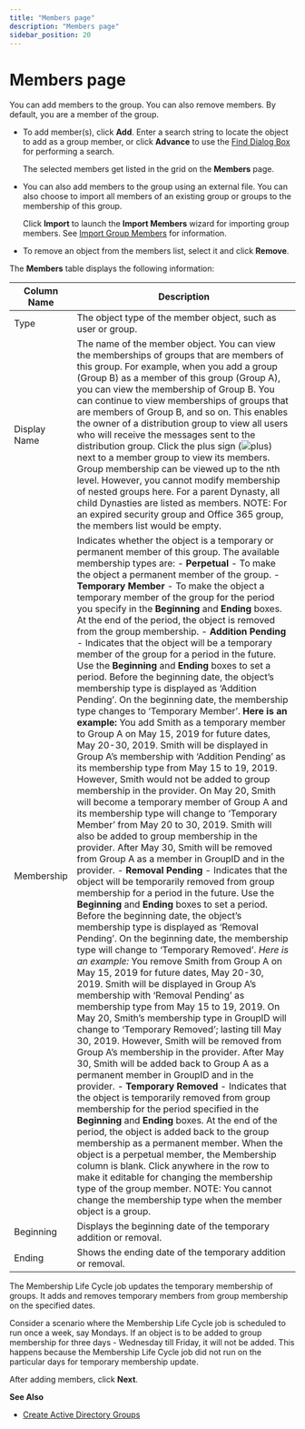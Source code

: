 ```yaml
---
title: "Members page"
description: "Members page"
sidebar_position: 20
---
```


# Members page

You can add members to the group. You can also remove members. By default, you are a member of the
group.

- To add member(s), click **Add**. Enter a search string to locate the object to add as a group
  member, or click **Advance** to use the
  [Find Dialog Box](/docs/directorymanager/11.0/portal/generalfeatures/find.md) for performing a
  search.

    The selected members get listed in the grid on the **Members** page.

- You can also add members to the group using an external file. You can also choose to import all
  members of an existing group or groups to the membership of this group.

    Click **Import** to launch the **Import Members** wizard for importing group members. See
    [Import Group Members](/docs/directorymanager/11.0/portal/group/properties/importmembers.md)
    for information.

- To remove an object from the members list, select it and click **Remove**.

The **Members** table displays the following information:

| Column Name  | Description                                                                                                                                                                                                                                                                                                                                                                                                                                                                                                                                                                                                                                                                                                                                                                                                                                                                                                                                                                                                                                                                                                                                                                                                                                                                                                                                                                                                                                                                                                                                                                                                                                                                                                                                                                                                                                                                                                                                                                                                                                                                                                                                                                                                                                                                                                                                                                                                                                                                                                                                                                                                                                                                                                                                                                                                                                      |
| ------------ | ------------------------------------------------------------------------------------------------------------------------------------------------------------------------------------------------------------------------------------------------------------------------------------------------------------------------------------------------------------------------------------------------------------------------------------------------------------------------------------------------------------------------------------------------------------------------------------------------------------------------------------------------------------------------------------------------------------------------------------------------------------------------------------------------------------------------------------------------------------------------------------------------------------------------------------------------------------------------------------------------------------------------------------------------------------------------------------------------------------------------------------------------------------------------------------------------------------------------------------------------------------------------------------------------------------------------------------------------------------------------------------------------------------------------------------------------------------------------------------------------------------------------------------------------------------------------------------------------------------------------------------------------------------------------------------------------------------------------------------------------------------------------------------------------------------------------------------------------------------------------------------------------------------------------------------------------------------------------------------------------------------------------------------------------------------------------------------------------------------------------------------------------------------------------------------------------------------------------------------------------------------------------------------------------------------------------------------------------------------------------------------------------------------------------------------------------------------------------------------------------------------------------------------------------------------------------------------------------------------------------------------------------------------------------------------------------------------------------------------------------------------------------------------------------------------------------------------------------ |
| Type         | The object type of the member object, such as user or group.                                                                                                                                                                                                                                                                                                                                                                                                                                                                                                                                                                                                                                                                                                                                                                                                                                                                                                                                                                                                                                                                                                                                                                                                                                                                                                                                                                                                                                                                                                                                                                                                                                                                                                                                                                                                                                                                                                                                                                                                                                                                                                                                                                                                                                                                                                                                                                                                                                                                                                                                                                                                                                                                                                                                                                                     |
| Display Name | The name of the member object. You can view the memberships of groups that are members of this group. For example, when you add a group (Group B) as a member of this group (Group A), you can view the membership of Group B. You can continue to view memberships of groups that are members of Group B, and so on. This enables the owner of a distribution group to view all users who will receive the messages sent to the distribution group. Click the plus sign (![plus](/img/product_docs/directorymanager/11.0/portal/group/create/activedirectory/plus.webp)) next to a member group to view its members. Group membership can be viewed up to the nth level. However, you cannot modify membership of nested groups here. For a parent Dynasty, all child Dynasties are listed as members. NOTE: For an expired security group and Office 365 group, the members list would be empty.                                                                                                                                                                                                                                                                                                                                                                                                                                                                                                                                                                                                                                                                                                                                                                                                                                                                                                                                                                                                                                                                                                                                                                                                                                                                                                                                                                                                                                                                                                                                                                                                                                                                                                                                                                                                                                                                                                                                               |
| Membership   | Indicates whether the object is a temporary or permanent member of this group. The available membership types are: - **Perpetual** - To make the object a permanent member of the group. - **Temporary Member** - To make the object a temporary member of the group for the period you specify in the **Beginning** and **Ending** boxes. At the end of the period, the object is removed from the group membership. - **Addition Pending** - Indicates that the object will be a temporary member of the group for a period in the future. Use the **Beginning** and **Ending** boxes to set a period. Before the beginning date, the object’s membership type is displayed as ‘Addition Pending’. On the beginning date, the membership type changes to ‘Temporary Member’. **Here is an example:** You add Smith as a temporary member to Group A on May 15, 2019 for future dates, May 20-30, 2019. Smith will be displayed in Group A’s membership with ‘Addition Pending’ as its membership type from May 15 to 19, 2019. However, Smith would not be added to group membership in the provider. On May 20, Smith will become a temporary member of Group A and its membership type will change to ‘Temporary Member’ from May 20 to 30, 2019. Smith will also be added to group membership in the provider. After May 30, Smith will be removed from Group A as a member in GroupID and in the provider. - **Removal Pending** - Indicates that the object will be temporarily removed from group membership for a period in the future. Use the **Beginning** and **Ending** boxes to set a period. Before the beginning date, the object’s membership type is displayed as ‘Removal Pending’. On the beginning date, the membership type will change to ‘Temporary Removed’. _Here is an example:_ You remove Smith from Group A on May 15, 2019 for future dates, May 20-30, 2019. Smith will be displayed in Group A’s membership with ‘Removal Pending’ as membership type from May 15 to 19, 2019. On May 20, Smith’s membership type in GroupID will change to ‘Temporary Removed’; lasting till May 30, 2019. However, Smith will be removed from Group A’s membership in the provider. After May 30, Smith will be added back to Group A as a permanent member in GroupID and in the provider. - **Temporary Removed** - Indicates that the object is temporarily removed from group membership for the period specified in the **Beginning** and **Ending** boxes. At the end of the period, the object is added back to the group membership as a permanent member. When the object is a perpetual member, the Membership column is blank. Click anywhere in the row to make it editable for changing the membership type of the group member. NOTE: You cannot change the membership type when the member object is a group. |
| Beginning    | Displays the beginning date of the temporary addition or removal.                                                                                                                                                                                                                                                                                                                                                                                                                                                                                                                                                                                                                                                                                                                                                                                                                                                                                                                                                                                                                                                                                                                                                                                                                                                                                                                                                                                                                                                                                                                                                                                                                                                                                                                                                                                                                                                                                                                                                                                                                                                                                                                                                                                                                                                                                                                                                                                                                                                                                                                                                                                                                                                                                                                                                                                |
| Ending       | Shows the ending date of the temporary addition or removal.                                                                                                                                                                                                                                                                                                                                                                                                                                                                                                                                                                                                                                                                                                                                                                                                                                                                                                                                                                                                                                                                                                                                                                                                                                                                                                                                                                                                                                                                                                                                                                                                                                                                                                                                                                                                                                                                                                                                                                                                                                                                                                                                                                                                                                                                                                                                                                                                                                                                                                                                                                                                                                                                                                                                                                                      |

The Membership Life Cycle job updates the temporary membership of groups. It adds and removes
temporary members from group membership on the specified dates.

Consider a scenario where the Membership Life Cycle job is scheduled to run once a week, say
Mondays. If an object is to be added to group membership for three days - Wednesday till Friday, it
will not be added. This happens because the Membership Life Cycle job did not run on the particular
days for temporary membership update.

After adding members, click **Next**.

**See Also**

- [Create Active Directory Groups](/docs/directorymanager/11.0/portal/group/create/group/group.md)

